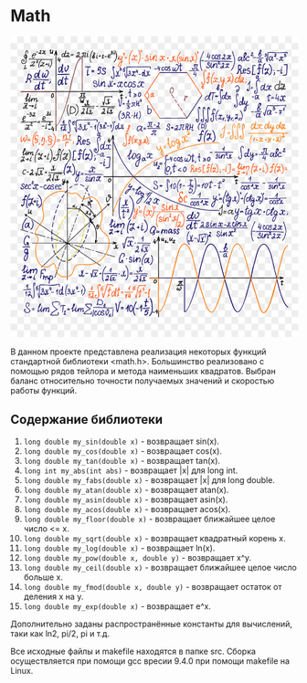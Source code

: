 # Math 

![math png](./images/math_formuls.png)

В данном проекте представлена реализация некоторых функций стандартной библиотеки <math.h>. Большинство реализовано с помощью рядов тейлора и метода наименьших квадратов. Выбран баланс относительно точности получаемых значений и скоростью работы функций.

## Содержание библиотеки

 1) `long double my_sin(double x)` - возвращает sin(x).
 2) `long double my_cos(double x)` - возвращает cos(x).
 3) `long double my_tan(double x)` - возвращает tan(x).
 4) `long int my_abs(int abs)`  - возвращает |x| для long int.
 5) `long double my_fabs(double x)` - возвращает |x| для long double.
 6) `long double my_atan(double x)` - возвращает atan(x).
 7) `long double my_asin(double x)` - возвращает asin(x).
 8) `long double my_acos(double x)` - возвращает acos(x).
 9) `long double my_floor(double x)` - возвращает ближайшее целое число <= x.
 10) `long double my_sqrt(double x)` - возвращает квадратный корень x.
 11) `long double my_log(double x)` - возвращает ln(x).
 12) `long double my_pow(double x, double y)` - возвращает x^y.
 13) `long double my_ceil(double x)` - возвращает ближайшее целое число больше x.
 14) `long double my_fmod(double x, double y)` - возвращает остаток от деления x на y.
 15) `long double my_exp(double x)` - возвращает e^x.

Дополнительно заданы распространённые константы для вычислений, таки как ln2, pi/2, pi и т.д.

Все исходные файлы и makefile находятся в папке src. Сборка осуществляется при помощи gcc вресии 9.4.0 при помощи makefile на Linux.
